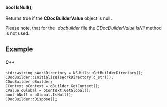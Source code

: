 #### bool IsNull();

Returns true if the **CDocBuilderValue** object is null.

Please note, that for the *.docbuilder* file the *CDocBuilderValue.IsNll* method is not used.

## Example

#### C++

```
std::wstring sWorkDirectory = NSUtils::GetBuilderDirectory();
CDocBuilder::Initialize(sWorkDirectory.c_str());
CDocBuilder oBuilder;
CContext oContext = oBuilder.GetContext();
CValue oGlobal = oContext.GetGlobal();
bool bNull = oGlobal.IsNull();
CDocBuilder::Dispose();
```
